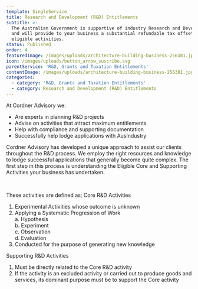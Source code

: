 ```yaml
---
template: SingleService
title: Research and Development (R&D) Entitlements
subtitle: >-
  The Australian Government is supportive of industry Research and Development
  and will provide to your business a substantial refundable tax offset for
  eligible activities.
status: Published
order: 4
featuredImage: /images/uploads/architecture-building-business-256381.jpg
icon: /images/uploads/button_arrow_suscribe.svg
parentService: 'R&D, Grants and Taxation Entitlements'
contentImage: /images/uploads/architecture-building-business-256381.jpg
categories:
  - category: 'R&D, Grants and Taxation Entitlements'
  - category: Research and Development (R&D) Entitlements
---
```

At Cordner Advisory we:

* Are experts in planning R&D projects
* Advise on activities that attract maximum entitlements
* Help with compliance and supporting documentation
* Successfully help lodge applications with AusIndustry

Cordner Advisory has developed a unique approach to assist our clients throughout the R&D process. We employ the right resources and knowledge to lodge successful applications that generally become quite complex. The first step in this process is understanding the Eligible Core and Supporting Activities your business has undertaken.

<br /> 

These activities are defined as;
Core R&D Activities

1. Experimental Activities whose outcome is unknown
2. Applying a Systematic Progression of Work\
   a. Hypothesis\
   b. Experiment\
   c. Observation\
   d. Evaluation
3. Conducted for the purpose of generating new knowledge

​Supporting R&D Activities

1. Must be directly related to the Core R&D activity
2. If the activity is an excluded activity or carried out to produce goods and services, its dominant purpose must be to support the Core activity
